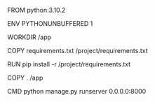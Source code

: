 FROM python:3.10.2

ENV PYTHONUNBUFFERED 1

WORKDIR /app

COPY requirements.txt /project/requirements.txt

RUN pip install -r /project/requirements.txt

COPY . /app


CMD python manage.py runserver 0.0.0.0:8000
